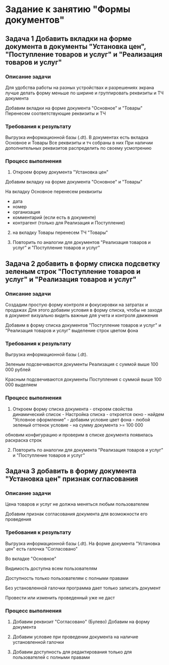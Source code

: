 # Задание к занятию "Формы документов"

## Задача 1 Добавить вкладки на форме документа в документы "Установка цен", "Поступление товаров и услуг" и "Реализация товаров и услуг"

### Описание задачи

Для удобства работы на разных устройствах и разрешениях экрана лучше делать форму меньше по ширине и группировать реквизиты и ТЧ документа

Добавим вкладки на форме документа "Основное" и "Товары"
Перенесем соответствующие реквизиты и ТЧ

### Требования к результату

Выгрузка информационной базы (.dt).
В документах есть вкладка Основное и Товары
Все реквизиты и тч собраны в них
При наличии дополнительных реквизитов распределить по своему усмотрению

### Процесс выполнения

1. Откроем форму документа "Установка цен"

Добавим вкладку на форме документа "Основное" и "Товары"

На вкладку Основное перенесем реквизиты
- дата
- номер
- организация
- комментарий (если есть в документе)
- контрагент (только для Реализация и Поступление)

2. на вкладку Товары перенесем ТЧ "Товары"

3. Повторить по аналогии для документов "Реализация товаров и услуг" и "Поступление товаров и услуг"

## Задача 2 добавить в форму списка подсветку зеленым строк "Поступление товаров и услуг" и "Реализация товаров и услуг" 

### Описание задачи

Создадим простую форму контроля и фокусировки на затратах и продажах
Для этого добавим условия в форму списка, чтобы не заходя в документ визуально видеть важные для учета и контроля движения

Добавим в форму списка документов "Поступление товаров и услуг" и "Реализация товаров и услуг" выделение строк цветом фона 

### Требования к результату

Выгрузка информационной базы (.dt). 

Зеленым подсвечиваются документы Реализация с суммой выше 100 000 рублей

Красным подсвечиваются документы Поступления с суммой выше 100 000 выделяем 

### Процесс выполнения

1. Откроем форму списка документа - откроем свойства динамический список - Настройка списка - откроется окно - найдем "Условное оформление" - добавим условие
цвет фона - любой зеленый оттенок
условие - на сумму документа >= 100 000

обновим конфигурацию и проверим в списке документа появилась раскраска строк

2. Повторить по аналогии для документа "Реализация товаров и услуг" и "Поступление товаров и услуг"

## Задача 3 добавить в форму документа "Установка цен" признак согласования

### Описание задачи

Цена товаров и услуг не должна меняться любым пользователем

Добавим признак согласования документа для возможности его проведения

### Требования к результату

Выгрузка информационной базы (.dt). На форме документа "Установка цен" есть галочка "Согласовано"

Во вкладке "Основное"

Видимость доступна всем пользователям

Доступность только пользователям с полными правами

Без установленной галочки программа дает только записать документ

Провести или изменить проведенный уже не даст

### Процесс выполнения

1. Добавим реквизит "Согласовано" (Булево)
Добавим на форму документа

2. Добавим условие при проведении документа на наличие установленной галочки

3. Добавим доступность для редактирования только для пользователей с полными правами
